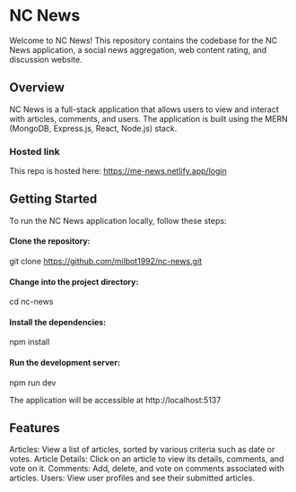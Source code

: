 # NC News
Welcome to NC News! This repository contains the codebase for the NC News application, a social news aggregation, web content rating, and discussion website.

## Overview
NC News is a full-stack application that allows users to view and interact with articles, comments, and users. The application is built using the MERN (MongoDB, Express.js, React, Node.js) stack.

### Hosted link
This repo is hosted here: https://me-news.netlify.app/login

## Getting Started
To run the NC News application locally, follow these steps:

#### Clone the repository:
git clone https://github.com/milbot1992/nc-news.git

#### Change into the project directory:
cd nc-news

#### Install the dependencies:
npm install

#### Run the development server:
npm run dev

The application will be accessible at http://localhost:5137

## Features
Articles: View a list of articles, sorted by various criteria such as date or votes.
Article Details: Click on an article to view its details, comments, and vote on it.
Comments: Add, delete, and vote on comments associated with articles.
Users: View user profiles and see their submitted articles.
